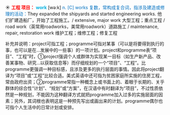☀ <font color="red">**工程 项目：**</font>
<font color="sky blue">**work**</font> [wə:k] 
<font color="#0070c0">n. [C] works 复数，常构成复合词，指涉及建造或修理的活动：</font>They expanded the shipyards and started engineering works. 他们扩建造船厂，开始了工程施工。/ extensive, major work 大型工程；重点工程 / road work（英常用roadworks，美常用roadwork）道路施工 / maintenance, repair, restoration work 维护工程；维修工程；修复工程 

补充并说明：project可指工程；programme可指对某事（可以是将要得到执行的事，也可以是在…发展中的一些事）的一项计划。project和programme表“项目”、“工程”时，①project强调个人或群体为实现某一目标（如生产新产品、改善某事物、研究…以获取信息等）而仔细规划的一个“项目”、“工程”。比programme更强调一种目标感，且涉及更多的执行层面的事情。因此将project翻译为“项目”或“工程”比较合适。美式英语中还可指为贫困家庭所实施的住房工程，常由政府出资；②programme常指一种概念上或书面上的、着眼于长期的、关乎群体的综合性“计划”、“规划”或“方案”，在汉语中有时翻译为“项目”，不过性质依然是一种规划，不能因为这种翻译方式就把programme加入过多的实施层面的因素；另外，其词根也表明这是一种预先写出或画出来的计划。programme偶尔也可指个人生活中的日常计划或安排。


